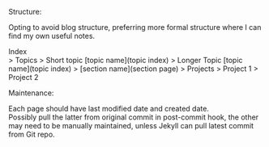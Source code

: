 Structure:

Opting to avoid blog structure, preferring more formal structure where I can find my own useful notes.

Index   
    > Topics
        > Short topic
            [topic name](topic index)
        > Longer Topic
            [topic name](topic index)
                > [section name](section page)
    > Projects
        > Project 1
        > Project 2

Maintenance:

Each page should have last modified date and created date.  
Possibly pull the latter from original commit in post-commit hook, the other may need to be manually maintained, unless Jekyll can pull latest commit from Git repo.
